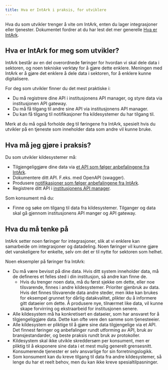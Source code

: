 ```yaml
---
title: Hva er IntArk i praksis, for utviklere
---
```


Hva du som utvikler trenger å vite om IntArk, enten du lager integrasjoner
eller tjenester. Dokumentet fordrer at du har lest det mer generelle [Hva er
IntArk](https://www.uninett.no/Intark).

## Hva er IntArk for meg som utvikler?

IntArk består av en del overordnede føringer for hvordan vi skal dele data i
sektoren, og noen tekniske verktøy for å gjøre dette enklere. Meningen med
IntArk er å gjøre det enklere å dele data i sektoren, for å enklere kunne
digitalisere.

For deg som utvikler finner du det mest praktiske i:

- Du må registrere dine API i institusjonens API manager, og styre data via
  institusjonen API gateway.
- Du må få tilgang til andre sine API via institusjonens API manager.
- Du kan få tilgang til notifikasjoner fra kildesystemer du har tilgang til.

Merk at du må også forholde deg til føringene fra IntArk, spesielt hvis du utvikler på en tjeneste som inneholder data som andre vil kunne bruke.

## Hva må jeg gjøre i praksis?

Du som utvikler kildesystemer må:

- Tilgjengeliggjøre dine data via [et API som følger anbefalingene fra IntArk](/docs/datadeling/god-praksis/api-design).
- Dokumentere ditt API. F.eks. med OpenAPI (swagger).
- Produsere [notifikasjoner som følger anbefalingene fra IntArk](/docs/datadeling/god-praksis/notifikasjonsdesign).
- Registrere ditt API i [institusjonens API manager](/docs/datadeling/teknisk-plattform/oversikt).

Som konsument må du:

- Finne og søke om tilgang til data fra kildesystemer. Tilganger og data skal gå gjennom institusjonens API manger og API gateway.

## Hva du må tenke på

IntArk setter noen føringer for integrasjoner, slik at vi enklere kan samarbeide om integrasjoner og datadeling. Noen føringer vil kunne gjøre det vanskeligere for enkelte, selv om det er til nytte for sektoren som helhet.

Noen eksempler på føringer fra IntArk:

- Du må være bevisst på dine data. Hvis ditt system inneholder data, må de defineres et felles sted i din institusjon, så andre kan finne de.
  - Hvis du trenger noen data, må du først sjekke om dette, eller noe tilsvarende, finnes i andre kildesystemer. Prioriter gjenbruk av data. Hvis det finnes tilsvarende data andre steder, men ikke kan brukes for eksempel grunnet for dårlig datakvalitet, plikter du å informere gitt dataeier om dette. Å produsere nye, tilnærmet like data, vil kunne skape forvirring og ekstraarbeid for institusjonen senere.
- Alle kildesystem må ha konkretisert en dataeier, som har ansvaret for å tilgjengeliggjøre data. Dette kan ofte vere den samme som tjenesteeier.
- Alle kildesystem er pliktige til å gjøre sine data tilgjengelige via et API. Det finnest føringer og anbefalinger rundt utforming av API, bruk av bransjestandarder, og beste praksis rundt bruk av protokoller.
- Kildesystem skal ikke utvikle skreddersøm per konsument, men er pliktig til å eksponere sine data i et mest mulig generelt grensesnitt. Konsumerende tjenester er selv ansvarlige for sin forretningslogikk.
- Som konsument kan du kreve tilgang til data fra andre kildesystemer, så lenge du har et reelt behov, men du kan ikke kreve spesialtilpasninger.

